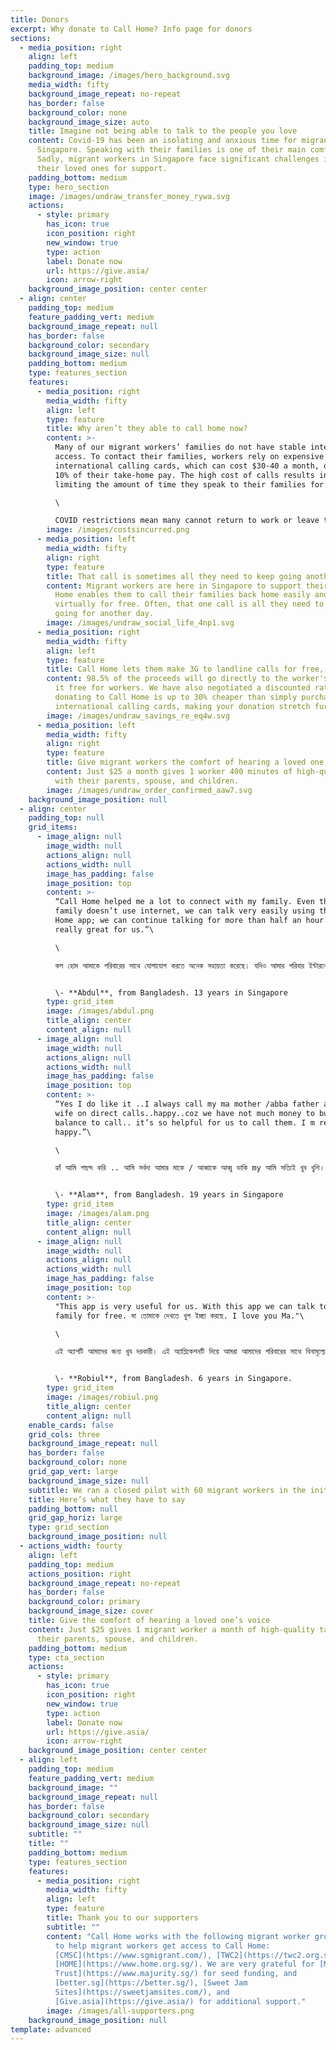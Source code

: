 ```yaml
---
title: Donors
excerpt: Why donate to Call Home? Info page for donors
sections:
  - media_position: right
    align: left
    padding_top: medium
    background_image: /images/hero_background.svg
    media_width: fifty
    background_image_repeat: no-repeat
    has_border: false
    background_color: none
    background_image_size: auto
    title: Imagine not being able to talk to the people you love
    content: Covid-19 has been an isolating and anxious time for migrant workers in
      Singapore. Speaking with their families is one of their main comforts.
      Sadly, migrant workers in Singapore face significant challenges in calling
      their loved ones for support.
    padding_bottom: medium
    type: hero_section
    image: /images/undraw_transfer_money_rywa.svg
    actions:
      - style: primary
        has_icon: true
        icon_position: right
        new_window: true
        type: action
        label: Donate now
        url: https://give.asia/
        icon: arrow-right
    background_image_position: center center
  - align: center
    padding_top: medium
    feature_padding_vert: medium
    background_image_repeat: null
    has_border: false
    background_color: secondary
    background_image_size: null
    padding_bottom: medium
    type: features_section
    features:
      - media_position: right
        media_width: fifty
        align: left
        type: feature
        title: Why aren’t they able to call home now?
        content: >-
          Many of our migrant workers’ families do not have stable internet
          access. To contact their families, workers rely on expensive
          international calling cards, which can cost $30-40 a month, or up to
          10% of their take-home pay. The high cost of calls results in workers
          limiting the amount of time they speak to their families for.\

          \

          COVID restrictions mean many cannot return to work or leave their dorms. Salary cuts make these cards too expensive, while movement restrictions make purchasing physical cards impossible.
        image: /images/costsincurred.png
      - media_position: left
        media_width: fifty
        align: right
        type: feature
        title: That call is sometimes all they need to keep going another day
        content: Migrant workers are here in Singapore to support their families. Call
          Home enables them to call their families back home easily and
          virtually for free. Often, that one call is all they need to keep
          going for another day.
        image: /images/undraw_social_life_4np1.svg
      - media_position: right
        media_width: fifty
        align: left
        type: feature
        title: Call Home lets them make 3G to landline calls for free, with your help.
        content: 98.5% of the proceeds will go directly to the worker's talktime, making
          it free for workers. We have also negotiated a discounted rate so that
          donating to Call Home is up to 30% cheaper than simply purchasing
          international calling cards, making your donation stretch further.
        image: /images/undraw_savings_re_eq4w.svg
      - media_position: left
        media_width: fifty
        align: right
        type: feature
        title: Give migrant workers the comfort of hearing a loved one’s voice
        content: Just $25 a month gives 1 worker 400 minutes of high-quality talk-time
          with their parents, spouse, and children.
        image: /images/undraw_order_confirmed_aaw7.svg
    background_image_position: null
  - align: center
    padding_top: null
    grid_items:
      - image_align: null
        image_width: null
        actions_align: null
        actions_width: null
        image_has_padding: false
        image_position: top
        content: >-
          “Call Home helped me a lot to connect with my family. Even though my
          family doesn’t use internet, we can talk very easily using the Call
          Home app; we can continue talking for more than half an hour. It’s
          really great for us.”\

          \

          কল হোম আমাকে পরিবারের সাথে যোগাযোগ করতে অনেক সহায়তা করেছে। যদিও আমার পরিবার ইন্টারনেট ব্যবহার করে না, আমরা অ্যাপ্লিকেশনটি ব্যবহার করে খুব সহজেই কথা বলতে পারি এবং আমরা আধ ঘন্টারও বেশি সময় ধরে কথা বলতে পারি can এটি আমাদের জন্য সত্যই দুর্দান্ত


          \- **Abdul**, from Bangladesh. 13 years in Singapore
        type: grid_item
        image: /images/abdul.png
        title_align: center
        content_align: null
      - image_align: null
        image_width: null
        actions_align: null
        actions_width: null
        image_has_padding: false
        image_position: top
        content: >-
          “Yes I do like it ..I always call my ma mother /abba father and my
          wife on direct calls..happy..coz we have not much money to buy main
          balance to call.. it’s so helpful for us to call them. I m really so
          happy.”\

          \

          হ্যাঁ আমি পছন্দ করি .. আমি সর্বদা আমার মাকে / আব্বাকে আব্বু ডাকি my আমি সত্যিই খুব খুশি।


          \- **Alam**, from Bangladesh. 19 years in Singapore
        type: grid_item
        image: /images/alam.png
        title_align: center
        content_align: null
      - image_align: null
        image_width: null
        actions_align: null
        actions_width: null
        image_has_padding: false
        image_position: top
        content: >-
          "This app is very useful for us. With this app we can talk to our
          family for free. মা তোমাকে দেখতে খুপ ইচ্ছা করছে. I love you Ma."\

          \

          এই অ্যাপটি আমাদের জন্য খুব দরকারী। এই অ্যাপ্লিকেশনটি দিয়ে আমরা আমাদের পরিবারের সাথে বিনামূল্যে কথা বলতে পারি।


          \- **Robiul**, from Bangladesh. 6 years in Singapore.
        type: grid_item
        image: /images/robiul.png
        title_align: center
        content_align: null
    enable_cards: false
    grid_cols: three
    background_image_repeat: null
    has_border: false
    background_color: none
    grid_gap_vert: large
    background_image_size: null
    subtitle: We ran a closed pilot with 60 migrant workers in the initial 2 months.
    title: Here’s what they have to say
    padding_bottom: null
    grid_gap_horiz: large
    type: grid_section
    background_image_position: null
  - actions_width: fourty
    align: left
    padding_top: medium
    actions_position: right
    background_image_repeat: no-repeat
    has_border: false
    background_color: primary
    background_image_size: cover
    title: Give the comfort of hearing a loved one’s voice
    content: Just $25 gives 1 migrant worker a month of high-quality talk-time with
      their parents, spouse, and children.
    padding_bottom: medium
    type: cta_section
    actions:
      - style: primary
        has_icon: true
        icon_position: right
        new_window: true
        type: action
        label: Donate now
        url: https://give.asia/
        icon: arrow-right
    background_image_position: center center
  - align: left
    padding_top: medium
    feature_padding_vert: medium
    background_image: ""
    background_image_repeat: null
    has_border: false
    background_color: secondary
    background_image_size: null
    subtitle: ""
    title: ""
    padding_bottom: medium
    type: features_section
    features:
      - media_position: right
        media_width: fifty
        align: left
        type: feature
        title: Thank you to our supporters
        subtitle: ""
        content: "Call Home works with the following migrant worker groups in Singapore
          to help migrant workers get access to Call Home:
          [CMSC](https://www.sgmigrant.com/), [TWC2](https://twc2.org.sg/) and
          [HOME](https://www.home.org.sg/). We are very grateful for [Majurity
          Trust](https://www.majurity.sg/) for seed funding, and
          [better.sg](https://better.sg/), [Sweet Jam
          Sites](https://sweetjamsites.com/), and
          [Give.asia](https://give.asia/) for additional support."
        image: /images/all-supporters.png
    background_image_position: null
template: advanced
---
```

